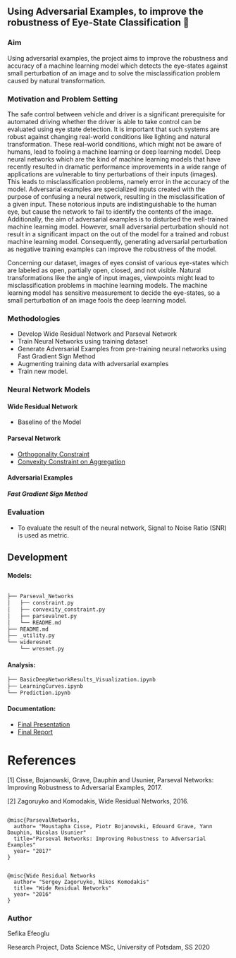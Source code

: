 ## Using Adversarial Examples, to improve the robustness of Eye-State Classification :eyes:

### Aim

Using adversarial examples, the project aims to improve the robustness and accuracy of a machine learning model which detects the eye-states against small perturbation of an image and to solve the misclassification problem caused by natural transformation.

### Motivation and Problem Setting

The safe control between vehicle and driver is a significant prerequisite for automated driving whether the driver is able to take control can be evaluated using eye state detection. It is important that such systems are robust against changing real-world conditions like lighting and natural transformation. These real-world conditions, which might not be aware of humans, lead to fooling a machine learning or deep learning model. Deep neural networks which are the kind of machine learning models that have recently resulted in dramatic performance improvements in a wide range of applications are vulnerable to tiny perturbations of their inputs (images). This leads to misclassification problems, namely error in the accuracy of the model. Adversarial examples are specialized inputs created with the purpose of confusing a neural network, resulting in the misclassification of a given input. These notorious inputs are indistinguishable to the human eye, but cause the network to fail to identify the contents of the image. Additionally, the aim of adversarial examples is to disturbed the well-trained machine learning model.  However, small adversarial perturbation should not result in a significant impact on the out of the model for a trained and robust machine learning model. Consequently, generating adversarial perturbation as negative training examples can improve the robustness of the model.

Concerning our dataset, images of eyes consist of various eye-states which are labeled as open, partially open, closed, and not visible. Natural transformations like the angle of input images, viewpoints might lead to misclassification problems in machine learning models. The machine learning model has sensitive measurement to decide the eye-states, so a small perturbation of an image fools the deep learning model.

### Methodologies

* Develop Wide Residual Network and Parseval Network 
* Train Neural Networks using training dataset
* Generate Adversarial Examples from pre-training neural networks using Fast Gradient Sign Method
* Augmenting training data with adversarial examples
* Train new model.

### Neural Network Models

#### Wide Residual Network

* Baseline of the Model

#### Parseval Network

* [Orthogonality Constraint](/src/models/Parseval_Networks/constraint.py)
* [Convexity Constraint on Aggregation](/src/models/Parseval_Networks/convexity_constraint.py)

#### Adversarial Examples

##### Fast Gradient Sign Method

### Evaluation

* To evaluate the result of the neural network, Signal to Noise Ratio (SNR) is used as metric.

## Development 

#### Models:

``` bash

├── Parseval_Networks
│   ├── constraint.py
│   ├── convexity_constraint.py
│   ├── parsevalnet.py
│   └── README.md
├── README.md
├── _utility.py
└── wideresnet
    └── wresnet.py

```
#### Analysis:
``` bash
├── BasicDeepNetworkResults_Visualization.ipynb
├── LearningCurves.ipynb
└── Prediction.ipynb

```
#### Documentation:
* [Final Presentation](documents/slide/)
* [Final Report](documents/)

References
============
[1] Cisse, Bojanowski, Grave, Dauphin and Usunier, Parseval Networks: Improving Robustness to Adversarial Examples, 2017.

[2] Zagoruyko and Komodakis, Wide Residual Networks, 2016.

``` 

@misc{ParsevalNetworks,
  author= "Moustapha Cisse, Piotr Bojanowski, Edouard Grave, Yann Dauphin, Nicolas Usunier"
  title="Parseval Networks: Improving Robustness to Adversarial Examples"
  year= "2017"
}
```

``` 

@misc{Wide Residual Networks
  author= "Sergey Zagoruyko, Nikos Komodakis"
  title= "Wide Residual Networks"
  year= "2016"
}
```

### Author

Sefika Efeoglu

Research Project, Data Science MSc, University of Potsdam, SS 2020
